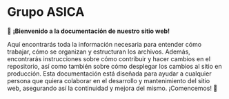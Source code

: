 # Grupo ASICA

👋 **¡Bienvenido a la documentación de nuestro sitio web!**

Aquí encontrarás toda la información necesaria para entender cómo trabajar, cómo se organizan y estructuran los archivos. Además, encontrarás instrucciones sobre cómo contribuir y hacer cambios en el repositorio, así como también sobre cómo desplegar los cambios al sitio en producción. Esta documentación está diseñada para ayudar a cualquier persona que quiera colaborar en el desarrollo y mantenimiento del sitio web, asegurando así la continuidad y mejora del mismo. ¡Comencemos! 🚀
